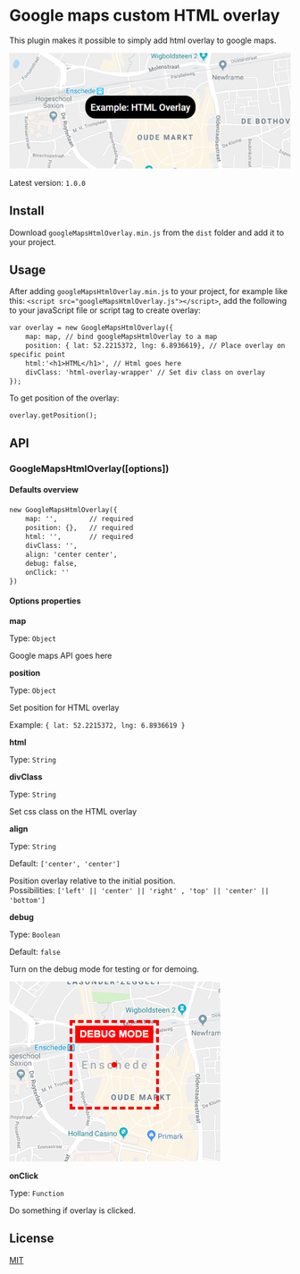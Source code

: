 # Google maps custom HTML overlay

This plugin makes it possible to simply add html overlay to google maps.

![html-overlay-example](https://raw.githubusercontent.com/Chmylov/google-maps-html-overlay/develop/example/html-overlay-example.PNG)

Latest version: `1.0.0`

## Install

Download `googleMapsHtmlOverlay.min.js` from the `dist` folder and add it to your project.

## Usage

After adding `googleMapsHtmlOverlay.min.js` to your project, for example like this: `<script src="googleMapsHtmlOverlay.js"></script>`, add the following to your javaScript file or script tag to create overlay:

```
var overlay = new GoogleMapsHtmlOverlay({
    map: map, // bind googleMapsHtmlOverlay to a map
    position: { lat: 52.2215372, lng: 6.8936619}, // Place overlay on specific point
    html:'<h1>HTML</h1>', // Html goes here
    divClass: 'html-overlay-wrapper' // Set div class on overlay
});
```

To get position of the overlay:

```
overlay.getPosition();
```

## API

### GoogleMapsHtmlOverlay([options])

#### Defaults overview

```
new GoogleMapsHtmlOverlay({
    map: '',        // required
    position: {},   // required
    html: '',       // required
    divClass: '',
    align: 'center center',
    debug: false,
    onClick: ''
})
```

#### Options properties

**map**

Type: `Object`

Google maps API goes here

**position**

Type: `Object`

Set position for HTML overlay

Example: `{ lat: 52.2215372, lng: 6.8936619 }`

**html**

Type: `String`

**divClass**

Type: `String`

Set css class on the HTML overlay

**align**

Type: `String`

Default: `['center', 'center']`

Position overlay relative to the initial position. <br />Possibilities: `['left' || 'center' || 'right' , 'top' || 'center' || 'bottom']`

**debug**

Type: `Boolean`

Default: `false`

Turn on the debug mode for testing or for demoing.

![debug-example](https://raw.githubusercontent.com/Chmylov/google-maps-html-overlay/develop/example/debug-example.PNG)

**onClick**

Type: `Function`

Do something if overlay is clicked.

## License

[MIT](https://raw.githubusercontent.com/Chmylov/google-maps-html-overlay/develop/LICENSEs)
